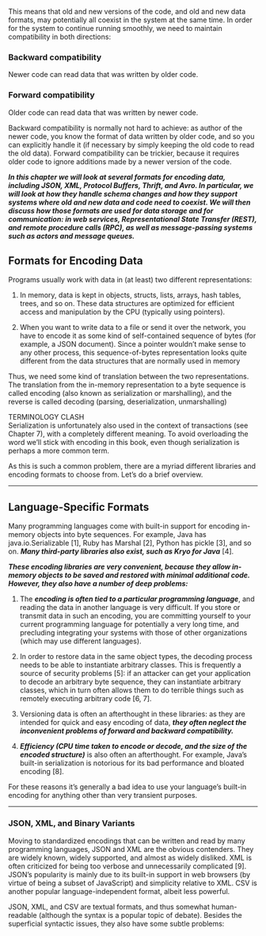 This means that old and new versions of the code, and old and new data formats, may potentially all coexist in the system at the same time. In order for the system to continue running smoothly, we need to maintain compatibility in both directions:

### Backward compatibility
Newer code can read data that was written by older code.

### Forward compatibility
Older code can read data that was written by newer code.

Backward compatibility is normally not hard to achieve: as author of the newer code, you know the format of data written by older code, and so you can explicitly handle it (if necessary by simply keeping the old code to read the old data). Forward compatibility can be trickier, because it requires older code to ignore additions made by a newer version of the code.


***In this chapter we will look at several formats for encoding data, including JSON, XML, Protocol Buffers, Thrift, and Avro. In particular, we will look at how they handle schema changes and how they support systems where old and new data and code need to coexist. We will then discuss how those formats are used for data storage and for communication: in web services, Representational State Transfer (REST), and remote procedure calls (RPC), as well as message-passing systems such as actors and message queues.***


## Formats for Encoding Data

Programs usually work with data in (at least) two different representations:

1) In memory, data is kept in objects, structs, lists, arrays, hash tables, trees, and so on. These data structures are optimized for efficient access and manipulation by the CPU (typically using pointers).

2) When you want to write data to a file or send it over the network, you have to encode it as some kind of self-contained sequence of bytes (for example, a JSON document). Since a pointer wouldn’t make sense to any other process, this sequence-of-bytes representation looks quite different from the data structures that are normally used in memory

Thus, we need some kind of translation between the two representations. The translation from the in-memory representation to a byte sequence is called encoding (also known as serialization or marshalling), and the reverse is called decoding (parsing, deserialization, unmarshalling)

TERMINOLOGY CLASH \
Serialization is unfortunately also used in the context of transactions (see Chapter 7), with a completely different meaning. To avoid overloading the word we’ll stick with encoding in this book, even though serialization is perhaps a more common term.
 
As this is such a common problem, there are a myriad different libraries and encoding formats to choose from. Let’s do a brief overview.

----------------------------------------------------------------------------------------------------------------------

## Language-Specific Formats 

Many programming languages come with built-in support for encoding in-memory objects into byte sequences. For example, Java has java.io.Serializable [1], Ruby has Marshal [2], Python has pickle [3], and so on. ***Many third-party libraries also exist, such as Kryo for Java*** [4].

***These encoding libraries are very convenient, because they allow in-memory objects to be saved and restored with minimal additional code. However, they also have a number of deep problems:***

1) The ***encoding is often tied to a particular programming language***, and reading the data in another language is very difficult. If you store or transmit data in such an encoding, you are committing yourself to your current programming language for potentially a very long time, and precluding integrating your systems with those of other organizations (which may use different languages).

2) In order to restore data in the same object types, the decoding process needs to be able to instantiate arbitrary classes. This is frequently a source of security problems [5]: if an attacker can get your application to decode an arbitrary byte sequence, they can instantiate arbitrary classes, which in turn often allows them to do terrible things such as remotely executing arbitrary code [6, 7].

3) Versioning data is often an afterthought in these libraries: as they are intended for quick and easy encoding of data, ***they often neglect the inconvenient problems of forward and backward compatibility.***

4) ***Efficiency (CPU time taken to encode or decode, and the size of the encoded structure)*** is also often an afterthought. For example, Java’s built-in serialization is notorious for its bad performance and bloated encoding [8].

For these reasons it’s generally a bad idea to use your language’s built-in encoding for anything other than very transient purposes.

-----------------------------------------------------------------------------------------------------------------------

### JSON, XML, and Binary Variants

Moving to standardized encodings that can be written and read by many programming languages, JSON and XML are the obvious contenders. They are widely known, widely supported, and almost as widely disliked. XML is often criticized for being too verbose and unnecessarily complicated [9]. JSON’s popularity is mainly due to its built-in support in web browsers (by virtue of being a subset of JavaScript) and simplicity relative to XML. CSV is another popular language-independent format, albeit less powerful.

JSON, XML, and CSV are textual formats, and thus somewhat human-readable (although the syntax is a popular topic of debate). Besides the superficial syntactic issues, they also have some subtle problems:


